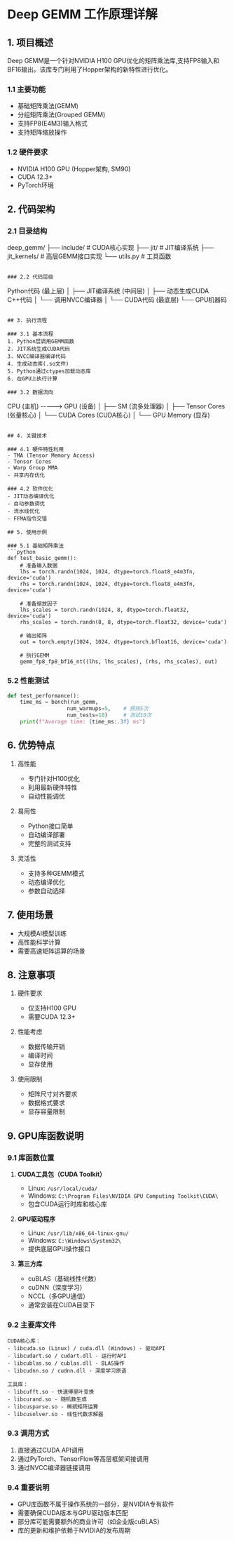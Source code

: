 # Deep GEMM 工作原理详解

## 1. 项目概述

Deep GEMM是一个针对NVIDIA H100 GPU优化的矩阵乘法库,支持FP8输入和BF16输出。该库专门利用了Hopper架构的新特性进行优化。

### 1.1 主要功能
- 基础矩阵乘法(GEMM)
- 分组矩阵乘法(Grouped GEMM)
- 支持FP8(E4M3)输入格式
- 支持矩阵缩放操作

### 1.2 硬件要求
- NVIDIA H100 GPU (Hopper架构, SM90)
- CUDA 12.3+
- PyTorch环境

## 2. 代码架构

### 2.1 目录结构 

deep_gemm/
├── include/ # CUDA核心实现
├── jit/ # JIT编译系统
├── jit_kernels/ # 高层GEMM接口实现
└── utils.py # 工具函数
```

### 2.2 代码层级

```
Python代码 (最上层)
    │
    ├── JIT编译系统 (中间层)
    │   ├── 动态生成CUDA C++代码
    │   └── 调用NVCC编译器
    │
    └── CUDA代码 (最底层)
        └── GPU机器码
```

## 3. 执行流程

### 3.1 基本流程
1. Python层调用GEMM函数
2. JIT系统生成CUDA代码
3. NVCC编译器编译代码
4. 生成动态库(.so文件)
5. Python通过ctypes加载动态库
6. 在GPU上执行计算

### 3.2 数据流向
```
CPU (主机) -----> GPU (设备)
                  │
                  ├── SM (流多处理器)
                  │   ├── Tensor Cores (张量核心)
                  │   └── CUDA Cores (CUDA核心)
                  │
                  └── GPU Memory (显存)
```

## 4. 关键技术

### 4.1 硬件特性利用
- TMA (Tensor Memory Access)
- Tensor Cores
- Warp Group MMA
- 共享内存优化

### 4.2 软件优化
- JIT动态编译优化
- 自动参数调优
- 流水线优化
- FFMA指令交错

## 5. 使用示例

### 5.1 基础矩阵乘法
```python
def test_basic_gemm():
    # 准备输入数据
    lhs = torch.randn(1024, 1024, dtype=torch.float8_e4m3fn, device='cuda')
    rhs = torch.randn(1024, 1024, dtype=torch.float8_e4m3fn, device='cuda')
    
    # 准备缩放因子
    lhs_scales = torch.randn(1024, 8, dtype=torch.float32, device='cuda')
    rhs_scales = torch.randn(8, 8, dtype=torch.float32, device='cuda')
    
    # 输出矩阵
    out = torch.empty(1024, 1024, dtype=torch.bfloat16, device='cuda')
    
    # 执行GEMM
    gemm_fp8_fp8_bf16_nt((lhs, lhs_scales), (rhs, rhs_scales), out)
```

### 5.2 性能测试
```python
def test_performance():
    time_ms = bench(run_gemm, 
                   num_warmups=5,    # 预热5次
                   num_tests=10)     # 测试10次
    print(f"Average time: {time_ms:.3f} ms")
```

## 6. 优势特点

1. 高性能
   - 专门针对H100优化
   - 利用最新硬件特性
   - 自动性能调优

2. 易用性
   - Python接口简单
   - 自动编译部署
   - 完整的测试支持

3. 灵活性
   - 支持多种GEMM模式
   - 动态编译优化
   - 参数自动选择

## 7. 使用场景

- 大规模AI模型训练
- 高性能科学计算
- 需要高速矩阵运算的场景

## 8. 注意事项

1. 硬件要求
   - 仅支持H100 GPU
   - 需要CUDA 12.3+

2. 性能考虑
   - 数据传输开销
   - 编译时间
   - 显存使用

3. 使用限制
   - 矩阵尺寸对齐要求
   - 数据格式要求
   - 显存容量限制

## 9. GPU库函数说明

### 9.1 库函数位置

1. **CUDA工具包（CUDA Toolkit）**
   - Linux: `/usr/local/cuda/`
   - Windows: `C:\Program Files\NVIDIA GPU Computing Toolkit\CUDA\`
   - 包含CUDA运行时库和核心库

2. **GPU驱动程序**
   - Linux: `/usr/lib/x86_64-linux-gnu/`
   - Windows: `C:\Windows\System32\`
   - 提供底层GPU操作接口

3. **第三方库**
   - cuBLAS（基础线性代数）
   - cuDNN（深度学习）
   - NCCL（多GPU通信）
   - 通常安装在CUDA目录下

### 9.2 主要库文件

```
CUDA核心库：
- libcuda.so (Linux) / cuda.dll (Windows) - 驱动API
- libcudart.so / cudart.dll - 运行时API
- libcublas.so / cublas.dll - BLAS操作
- libcudnn.so / cudnn.dll - 深度学习原语

工具库：
- libcufft.so - 快速傅里叶变换
- libcurand.so - 随机数生成
- libcusparse.so - 稀疏矩阵运算
- libcusolver.so - 线性代数求解器
```

### 9.3 调用方式
1. 直接通过CUDA API调用
2. 通过PyTorch、TensorFlow等高层框架间接调用
3. 通过NVCC编译器链接调用

### 9.4 重要说明
- GPU库函数不属于操作系统的一部分，是NVIDIA专有软件
- 需要确保CUDA版本与GPU驱动版本匹配
- 部分库可能需要额外的商业许可（如企业版cuBLAS）
- 库的更新和维护依赖于NVIDIA的发布周期